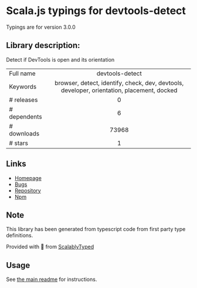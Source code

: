
# Scala.js typings for devtools-detect

Typings are for version 3.0.0

## Library description:
Detect if DevTools is open and its orientation

|                    |                 |
| ------------------ | :-------------: |
| Full name          | devtools-detect |
| Keywords           | browser, detect, identify, check, dev, devtools, developer, orientation, placement, docked |
| # releases         | 0 |
| # dependents       | 6 |
| # downloads        | 73968 |
| # stars            | 1 |

## Links
- [Homepage](https://github.com/sindresorhus/devtools-detect#readme)
- [Bugs](https://github.com/sindresorhus/devtools-detect/issues)
- [Repository](https://github.com/sindresorhus/devtools-detect)
- [Npm](https://www.npmjs.com/package/devtools-detect)
    


## Note
This library has been generated from typescript code from first party type definitions.

Provided with :purple_heart: from [ScalablyTyped](https://github.com/oyvindberg/ScalablyTyped)

## Usage
See [the main readme](../../readme.md) for instructions.


